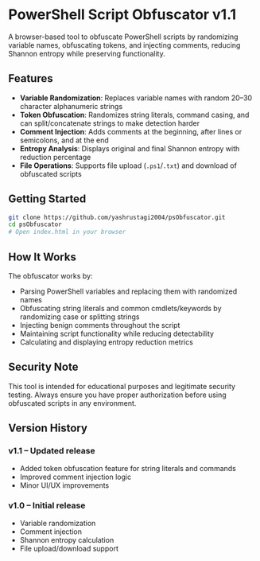 # PowerShell Script Obfuscator v1.1

A browser-based tool to obfuscate PowerShell scripts by randomizing variable names, obfuscating tokens, and injecting comments, reducing Shannon entropy while preserving functionality.

## Features

- **Variable Randomization**: Replaces variable names with random 20–30 character alphanumeric strings
- **Token Obfuscation**: Randomizes string literals, command casing, and can split/concatenate strings to make detection harder
- **Comment Injection**: Adds comments at the beginning, after lines or semicolons, and at the end
- **Entropy Analysis**: Displays original and final Shannon entropy with reduction percentage
- **File Operations**: Supports file upload (`.ps1`/`.txt`) and download of obfuscated scripts

## Getting Started

```bash
git clone https://github.com/yashrustagi2004/psObfuscator.git
cd psObfuscator
# Open index.html in your browser
```

## How It Works

The obfuscator works by:

- Parsing PowerShell variables and replacing them with randomized names
- Obfuscating string literals and common cmdlets/keywords by randomizing case or splitting strings
- Injecting benign comments throughout the script
- Maintaining script functionality while reducing detectability
- Calculating and displaying entropy reduction metrics

## Security Note

This tool is intended for educational purposes and legitimate security testing. Always ensure you have proper authorization before using obfuscated scripts in any environment.

## Version History

### v1.1 – Updated release
- Added token obfuscation feature for string literals and commands
- Improved comment injection logic
- Minor UI/UX improvements

### v1.0 – Initial release
- Variable randomization
- Comment injection
- Shannon entropy calculation
- File upload/download support

